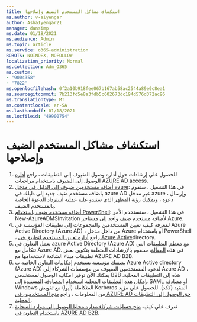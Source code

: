 ```yaml
---
title: استكشاف مشاكل المستخدم الضيف وإصلاحها
ms.author: v-aiyengar
author: AshaIyengar21
manager: dansimp
ms.date: 01/18/2021
ms.audience: Admin
ms.topic: article
ms.service: o365-administration
ROBOTS: NOINDEX, NOFOLLOW
localization_priority: Normal
ms.collection: Adm_O365
ms.custom:
- "9004358"
- "7822"
ms.openlocfilehash: 0f2a10b918fee067b167ab58ac2544a89e0c8ea1
ms.sourcegitcommit: 7b213fd5e8a3fdb5c602673dc194d576d372ac96
ms.translationtype: MT
ms.contentlocale: ar-SA
ms.lasthandoff: 01/18/2021
ms.locfileid: "49900754"
---
```

# <a name="troubleshoot-guest-user-issues"></a>استكشاف مشاكل المستخدم الضيف وإصلاحها

1. للحصول علي إرشادات حول أداره وصول الضيوف إلى التطبيقات ، راجع [أداره الوصول إلى الضيوف باستخدام مراجعات AZURE AD access](https://docs.microsoft.com/azure/active-directory/governance/manage-guest-access-with-access-reviews).
1. [أضافه مستخدمين ضيوف إلى الدليل في مدخل azure](https://docs.microsoft.com/azure/active-directory/external-identities/b2b-quickstart-add-guest-users-portal): في هذا التشغيل ، ستقوم باضافه مستخدم ضيف جديد إلى دليلك في azure AD عبر مدخل azure ، وإرسال دعوه ، ويمكنك رؤية المظهر الذي ستبدو عليه عمليه استرداد الدعوة الخاصة بالمستخدم الضيف.
1. [أضافه مستخدم ضيف باستخدام PowerShell](https://docs.microsoft.com/azure/active-directory/external-identities/b2b-quickstart-invite-powershell): في هذا التشغيل ، ستستخدم الأمر New-AzureADMSInvitation لأضافه مستخدم ضيف واحد إلى مستاجر Azure.
1. لمعرفه كيفيه تعيين المستخدمين والمجموعات إلى تطبيقات المؤسسة في Azure Active Directory (Azure AD) ، من داخل مدخل Azure أو باستخدام PowerShell ، راجع [أداره تعيين المستخدم لتطبيق في Azure Active](https://docs.microsoft.com/azure/active-directory/manage-apps/assign-user-or-group-access-portal)directory. 
1. تعمل التعاون في azure Active Directory (Azure AD) مع معظم التطبيقات التي تتكامل مع Azure AD. في هذه [المقالة](https://docs.microsoft.com/azure/active-directory/external-identities/configure-saas-apps)، سنقوم بالإرشادات المتعلقة بتكوين بعض تطبيقات ميناء الشائعة لاستخدامها مع AZURE AD B2B.
1. بصفتك مؤسسه تستخدم إمكانيات التعاون الخاصة ب Azure Active directory (Azure AD) لدعوه المستخدمين الضيوف من مؤسسات الشركاء إلى Azure AD ، يمكنك الآن توفير امكانيه الوصول لمستخدمي B2B هذه إلى التطبيقات المحلية. بإمكان هذه التطبيقات المحلية استخدام المصادقة المستندة إلى SAML أو مصادقه Windows المتكاملة (أيوا) مع تفويض Kerberos المقيد (ككد). للحصول علي مزيد من المعلومات ، راجع [منح المستخدمين في AZURE AD حق الوصول إلى التطبيقات المحلية](https://docs.microsoft.com/azure/active-directory/external-identities/hybrid-cloud-to-on-premises).
1. تعرف علي كيفيه [منح حسابات شركاء مداره محليا الوصول إلى موارد السحابة باستخدام التعاون في AZURE AD B2B](https://docs.microsoft.com/azure/active-directory/external-identities/hybrid-on-premises-to-cloud).
